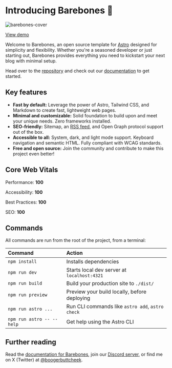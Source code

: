 # Introducing Barebones 🦴

![barebones-cover](https://github.com/user-attachments/assets/bde6d3af-472f-4320-96ec-b70040098ea9)

[View demo](https://barebones.superwebthemes.com/)

Welcome to Barebones, an open source template for [Astro](https://astro.build/) designed for simplicity and flexibility. Whether you're a seasoned developer or just starting out, Barebones provides everything you need to kickstart your next blog with minimal setup.

Head over to the [repository](https://github.com/superwebthemes/barebones) and check out our [documentation](https://barebones.superwebthemes.com) to get started.

## Key features

- **Fast by default:** Leverage the power of Astro, Tailwind CSS, and Markdown to create fast, lightweight web pages.
- **Minimal and customizable:** Solid foundation to build upon and meet your unique needs. Zero frameworks installed.
- **SEO-friendly:** Sitemap, an [RSS feed](https://barebones.superwebthemes.com/rss.xml), and Open Graph protocol support out of the box.
- **Accessible to all:** System, dark, and light mode support. Keyboard navigation and semantic HTML. Fully compliant with WCAG standards.
- **Free and open source:** Join the community and contribute to make this project even better!

## Core Web Vitals

Performance: **100**

Accessibility: **100**

Best Practices: **100**

SEO: **100**

## Commands

All commands are run from the root of the project, from a terminal:

| Command                   | Action                                           |
| :------------------------ | :----------------------------------------------- |
| `npm install`             | Installs dependencies                            |
| `npm run dev`             | Starts local dev server at `localhost:4321`      |
| `npm run build`           | Build your production site to `./dist/`          |
| `npm run preview`         | Preview your build locally, before deploying     |
| `npm run astro ...`       | Run CLI commands like `astro add`, `astro check` |
| `npm run astro -- --help` | Get help using the Astro CLI                     |

## Further reading

Read the [documentation for Barebones](https://docs.superwebthemes.com), join our [Discord server](https://discord.gg/V5MCBCsAjJ), or find me on X (Twitter) at [@boogerbuttcheek](https://x.com/boogerbuttcheek).

